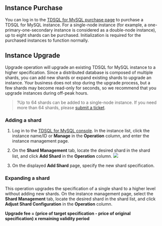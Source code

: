 ## Instance Purchase
You can log in to the [TDSQL for MySQL purchase page](https://console.cloud.tencent.com/tdsqld/tdmysql-buy) to purchase a TDSQL for MySQL instance. For a single-node instance (for example, a one-primary-one-secondary instance is considered as a double-node instance), up to eight shards can be purchased.
Initialization is required for the purchased instances to function normally.

## Instance Upgrade
Upgrade operation will upgrade an existing TDSQL for MySQL instance to a higher specification. Since a distributed database is composed of multiple shards, you can add new shards or expand existing shards to upgrade an instance. Your business does not stop during the upgrade process, but a few shards may become read-only for seconds, so we recommend that you upgrade instances during off-peak hours.
>?Up to 64 shards can be added to a single-node instance. If you need more than 64 shards, please [submit a ticket](https://console.cloud.tencent.com/workorder/category).
>

### Adding a shard
1. Log in to the [TDSQL for MySQL console](https://console.cloud.tencent.com/tdsqld). In the instance list, click the instance name/ID or **Manage** in the **Operation** column, and enter the instance management page.

2. On the **Shard Management** tab, locate the desired shard in the shard list, and click **Add Shard** in the **Operation** column.
![](https://main.qcloudimg.com/raw/d9a2e9b9261b3252a0db00472b1c3c92.png)
3. On the displayed **Add Shard** page, specify the new shard specification.

### Expanding a shard
This operation upgrades the specification of a single shard to a higher level without adding new shards.
On the instance management page, select the **Shard Management** tab, locate the desired shard in the shard list, and click **Adjust Shard Configuration** in the **Operation** column.

**Upgrade fee = (price of target specification - price of original specification) x remaining validity period**

